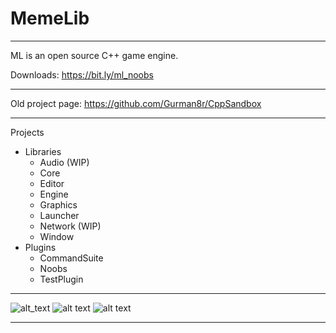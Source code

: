 # MemeLib

__________

ML is an open source C++ game engine.

Downloads: https://bit.ly/ml_noobs

__________

Old project page: 
https://github.com/Gurman8r/CppSandbox

__________

Projects
- Libraries
  - Audio (WIP)
  - Core
  - Editor
  - Engine
  - Graphics
  - Launcher
  - Network (WIP)
  - Window
- Plugins
  - CommandSuite
  - Noobs
  - TestPlugin

__________

![alt_text](https://i.imgur.com/TyIgSw9.png)
![alt text](https://i.imgur.com/qzr3hTr.png)
![alt text](https://i.imgur.com/8U92mR2.png)

__________
